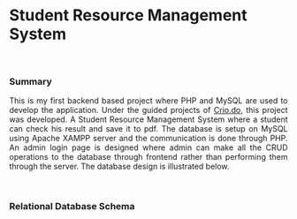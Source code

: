 # Student Resource Management System

<br>

### Summary

<p align="justify">
  This is my first backend based project where PHP and MySQL are used to develop the application. Under the guided projects of <a href="https://www.crio.do">Crio.do</a>, this project was developed. A Student Resource Management System where a student can check his result and save it to pdf. The database is setup on MySQL using Apache XAMPP server and the communication is done through PHP. An admin login page is designed where admin can make all the CRUD operations to the database through frontend rather than performing them through the server. The database design is illustrated below. 
</p>

<br>

### Relational Database Schema
